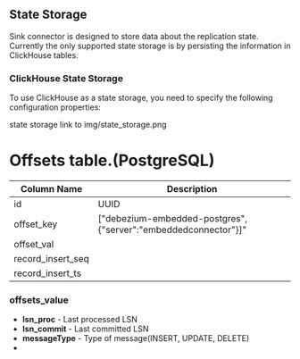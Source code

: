 ## State Storage

Sink connector is designed to store data about the replication state.
Currently the only supported state storage is by persisting the information in ClickHouse tables.

### ClickHouse State Storage

To use ClickHouse as a state storage, you need to specify the following configuration properties:

state storage link to img/state_storage.png





# Offsets table.(PostgreSQL)
| Column Name | Description                                                          |
|-------------|----------------------------------------------------------------------|
| id          | UUID                                                                 |
| offset_key  | [\"debezium-embedded-postgres\",{\"server\":\"embeddedconnector\"}]" |
| offset_val  |                                     |
| record_insert_seq  |                                                                      |
| record_insert_ts  |                                                                      |

### offsets_value
- **lsn_proc** - Last processed LSN
- **lsn_commit** - Last committed LSN
- **messageType** - Type of message(INSERT, UPDATE, DELETE)
- 